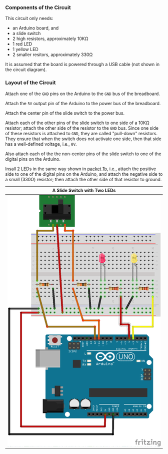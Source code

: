 ### Components of the Circuit ###

This circuit only needs:

* an Arduino board, and 
* a slide switch
* 2 high resistors, approximately 10KΩ
* 1 red LED
* 1 yellow LED
* 2 smaller resitors, approximately 330Ω


It is assumed that the board is powered through a USB cable (not shown in the circuit diagram).

### Layout of the Circuit ###

Attach one of the `GND` pins on the Arduino to the `GND` bus of the breadboard.

Attach the `5V` output pin of the Arduino to the power bus of the breadboard.

Attach the center pin of the slide switch to the power bus.

Attach each of the other pins of the slide switch to one side of a 10KΩ
resistor; attach the other side of the resistor to the `GND` bus.   Since one
side of these resistors is attached to `GND`, they are called "pull-down" resistors.
They ensure that when the switch does not activate one side, then that side 
has a well-defined voltage, i.e., `0V`.

Also attach each of the the non-center pins of the slide switch to one of the
digital pins on the Arduino.

Insall 2 LEDs in the same way shown in [packet 1b](../../1-LED/1b-ExternalLED),
i.e., attach the positive side to one of the digital pins on the Arduino, 
and attach the negative side to a small (330Ω) resistor; then attach the other
side of that resistor to ground.

| A Slide Switch with Two LEDs           |
|:--------------------------------------:|
| ![](images/AlternatingLights_bb.png)   |


